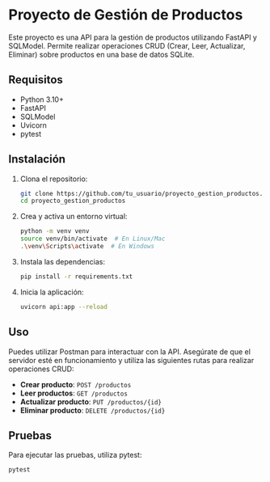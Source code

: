 # Proyecto de Gestión de Productos

Este proyecto es una API para la gestión de productos utilizando FastAPI y SQLModel. Permite realizar operaciones CRUD (Crear, Leer, Actualizar, Eliminar) sobre productos en una base de datos SQLite.

## Requisitos

- Python 3.10+
- FastAPI
- SQLModel
- Uvicorn
- pytest

## Instalación

1. Clona el repositorio:

    ```bash
    git clone https://github.com/tu_usuario/proyecto_gestion_productos.git
    cd proyecto_gestion_productos
    ```

2. Crea y activa un entorno virtual:

    ```bash
    python -m venv venv
    source venv/bin/activate  # En Linux/Mac
    .\venv\Scripts\activate  # En Windows
    ```

3. Instala las dependencias:

    ```bash
    pip install -r requirements.txt
    ```

4. Inicia la aplicación:

    ```bash
    uvicorn api:app --reload
    ```

## Uso

Puedes utilizar Postman para interactuar con la API. Asegúrate de que el servidor esté en funcionamiento y utiliza las siguientes rutas para realizar operaciones CRUD:

- **Crear producto**: `POST /productos`
- **Leer productos**: `GET /productos`
- **Actualizar producto**: `PUT /productos/{id}`
- **Eliminar producto**: `DELETE /productos/{id}`

## Pruebas

Para ejecutar las pruebas, utiliza pytest:

```bash
pytest
